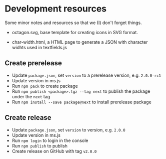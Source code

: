 # Development resources

Some minor notes and resources so that we (I) don't forget things.

- octagon.svg, base template for creating icons in SVG format.

- char-width.html, a HTML page to generate a JSON with character widhts used in textfields.js

## Create prerelease

- Update `package.json`, set `version` to a prerelease version, e.g. `2.0.0-rc1`
- Update version in ms.js
- Run `npm pack` to create package
- Run `npm publish <package>.tgz --tag next` to publish the package under the `next` tag
- Run `npm install --save package@next` to install prerelease package

## Create release

- Update `package.json`, set `version` to version, e.g. `2.0.0`
- Update version in ms.js
- Run `npm login` to login in the console
- Run `npm publish` to publish
- Create release on GitHub with tag `v2.0.0`
